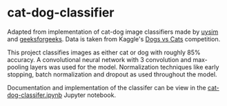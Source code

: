# cat-dog-classifier
Adapted from implementation of cat-dog image classifiers made by [uysim](https://www.kaggle.com/code/uysimty/keras-cnn-dog-or-cat-classification/notebook#Create-Testing-Generator) and [geeksforgeeks](https://www.geeksforgeeks.org/cat-dog-classification-using-convolutional-neural-network-in-python/). Data is taken from Kaggle's [Dogs vs Cats](https://www.kaggle.com/competitions/dogs-vs-cats) competition.

This project classifies images as either cat or dog with roughly 85% accuracy. A convolutional neural network with 3 convolution and max-pooling layers was used for the model. Normalization techniques like early stopping, batch normalization and dropout as used throughout the model.

Documentation and implementation of the classifer can be view in the [cat-dog-classifer.ipynb](https://github.com/DJ-Watermelon/cat-dog-classifier/blob/main/cat_dog_classifier.ipynb) Jupyter notebook.
